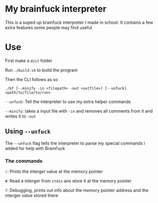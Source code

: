 # My brainfuck interpreter
This is a suped up brainfuck interpreter I made in school. It contains a few extra features some people may find useful

# Use
First make a `dist` folder

Run `./build.sh` to build the program

Then the CLI follows as so
```
./bf [--minify -in <filepath> -out <outfile>] [--unfuck] <path/to/file/to/run>
```

`--unfuck`: Tell the interpreter to use my extra helper commands


`--minify`: takes a input file with `-in` and removes all comments from it and writes it to `-out`

## Using `--unfuck`
The `--unfuck` flag tells the interpreter to parse my special commands i added for help with BrainFuck

### The commands
`!`: Prints the interger value at the memory pointer

`#`: Read a interger from `stdin` ans store it at the memory pointer

`?`: Debugging, prints out info about the memory pointer address and the interger value stored there